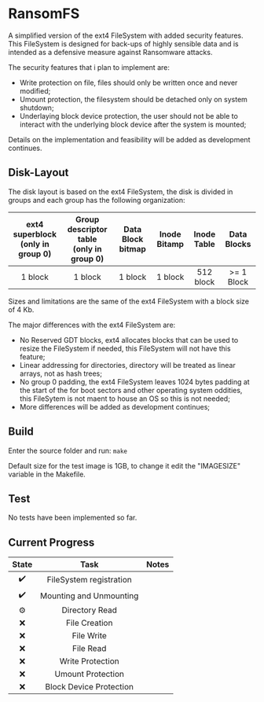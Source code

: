 # RansomFS
A simplified version of the ext4 FileSystem with added security features. This FileSystem is designed for back-ups of highly sensible data and is intended as a defensive measure against Ransomware attacks.

The security features that i plan to implement are:
- Write protection on file, files should only be written once and never modified;
- Umount protection, the filesystem should be detached only on system shutdown;
- Underlaying block device protection, the user should not be able to interact with the underlying block device after the system is mounted;

Details on the implementation and feasibility will be added as development continues.

## Disk-Layout

The disk layout is based on the ext4 FileSystem, the disk is divided in groups and each group has the following organization: 

| ext4 superblock <br/> (only in group 0) | Group descriptor table <br/> (only in group 0) | Data Block bitmap | Inode Bitamp | Inode Table | Data Blocks |
|:-:|:-:|:-:|:-:|:-:|:-:|
| 1 block | 1 block | 1 block | 1 block | 512 block | >= 1 Block |

Sizes and limitations are the same of the ext4 FileSystem with a block size of 4 Kb.

The major differences with the ext4 FileSystem are:
- No Reserved GDT blocks, ext4 allocates blocks that can be used to resize the FileSystem if needed, this FileSystem will not have this feature;
- Linear addressing for directories, directory will be treated as linear arrays, not as hash trees;
- No group 0 padding, the ext4 FileSystem leaves 1024 bytes padding at the start of the for boot sectors and other operating system oddities, this FileSytem is not maent to house an OS so this is not needed;
- More differences will be added as development continues;

## Build

Enter the source folder and run: ```make```

Default size for the test image is 1GB, to change it edit the "IMAGESIZE" variable in the Makefile.

## Test

No tests have been implemented so far.

## Current Progress

| State | Task | Notes |
|:-:|:-:|:-:|
| :heavy_check_mark: | FileSystem registration | |
| :heavy_check_mark: | Mounting and Unmounting | |
| :gear: | Directory Read | |
| :x: | File Creation | |
| :x: | File Write | |
| :x: | File Read | |
| :x: | Write Protection | |
| :x: | Umount Protection | |
| :x: | Block Device Protection | |
